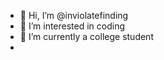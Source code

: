- 👋 Hi, I’m @inviolatefinding
- 👀 I’m interested in coding
- 🌱 I’m currently a college student
- 

<!---
inviolatefinding/inviolatefinding is a ✨ special ✨ repository because its `README.md` (this file) appears on your GitHub profile.
You can click the Preview link to take a look at your changes.
--->

